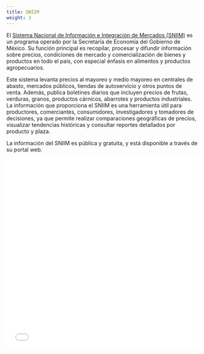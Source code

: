 ```yaml
---
title: SNIIM
weight: 3
---
```


El <a href="https://www.economia-sniim.gob.mx/nuevo/">Sistema Nacional de Información e Integración de Mercados (SNIIM)</a> es un programa operado por la Secretaría de Economía del Gobierno de México. Su función principal es recopilar, procesar y difundir información sobre precios, condiciones de mercado y comercialización de bienes y productos en todo el país, con especial énfasis en alimentos y productos agropecuarios.

Este sistema levanta precios al mayoreo y medio mayoreo en centrales de abasto, mercados públicos, tiendas de autoservicio y otros puntos de venta. Además, publica boletines diarios que incluyen precios de frutas, verduras, granos, productos cárnicos, abarrotes y productos industriales. La información que proporciona el SNIIM es una herramienta útil para productores, comerciantes, consumidores, investigadores y tomadores de decisiones, ya que permite realizar comparaciones geográficas de precios, visualizar tendencias históricas y consultar reportes detallados por producto y plaza.

La información del SNIIM es pública y gratuita, y está disponible a través de su portal web. 

<iframe src="/line_chart_sniim.html" width="100%" height="500" style="border:none;"></iframe>

